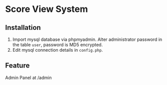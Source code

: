 # Score View System
## Installation
1. Import mysql database via phpmyadmin. Alter administrator password in the table `user`, password is MD5 encrypted.
2. Edit mysql connection details in `config.php`.
## Feature
Admin Panel at /admin 